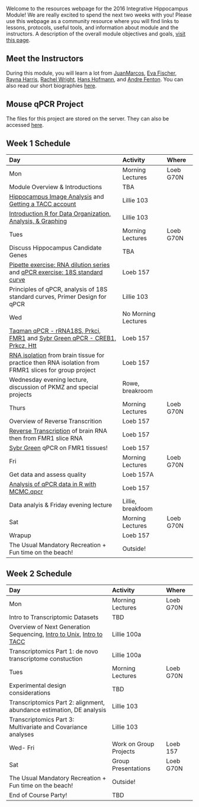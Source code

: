 Welcome to the resources webpage for the 2016 Integrative Hippocampus Module! We are really excited to spend the next two weeks with you! Please use this webpage as a community resource where you will find links to lessons, protocols, useful tools, and information about module and the instructors. A description of the overall module objectives and goals, [visit this page](ModuleOverview.md). 

## Meet the Instructors
During this module, you will learn a lot from [JuanMarcos](http://www.alarconlab.com), [Eva Fischer](http://evakfischer.weebly.com), [Rayna Harris](http://raynamharris.github.io),
[Rachel Wright](http://rmwright.weebly.com), [Hans Hofmann](http://cichlid.biosci.utexas.edu), and [Andre Fenton](http://www.cns.nyu.edu/corefaculty/Fenton.php). You can also read our short biographies [here](Instructors.md).

## Mouse qPCR Project 
The files for this project are stored on the server. They can also be accessed [here](https://github.com/raynamharris/qPCR-mouse). 


## Week 1 Schedule

Day | Activity|Where
:---|:---|:---
Mon | Morning Lectures | Loeb G70N
 | Module Overview & Introductions | TBA
 | [Hippocampus Image Analysis](https://github.com/raynamharris/qPCR-mouse/tree/master/slicephotos) and [Getting a TACC account](https://github.com/raynamharris/IntegrativeSTGmodule2016) | Lillie 103
 | [Introduction R for Data Organization, Analysis, & Graphing](https://github.com/raynamharris/R_Intro_for_Bioinformatics) | Lillie 103
Tues | Morning Lectures | Loeb G70N
 | Discuss Hippocampus Candidate Genes | TBA
 | [Pipette exercise: RNA dilution series](protocols/RNA_pipette_exercise.md) and [qPCR exercise: 18S standard curve](protocols/qPCRexercise.md) |  Loeb 157
 | Principles of qPCR, analysis of 18S standard curves, Primer Design for qPCR | Lillie 103
Wed | No Morning Lectures | 
 | [Taqman qPCR - rRNA18S, Prkci, FMR1](protocols/aqManqPCRProtocol.pdf) and [Sybr Green qPCR - CREB1, Prkcz, Htt](protocols/SybrGreenqPCRProtocol.pdf)| Loeb 157
 | [RNA isolation](protocols/RNAisolationProtocol.pdf) from brain tissue for practice then RNA isolation from FRMR1 slices for group project | Loeb 157 
 | Wednesday evening lecture, discussion of PKMZ and special projects| Rowe, breakroom
Thurs | Morning Lectures | Loeb G70N
 | Overview of Reverse Transcrition | Loeb 157
 | [Reverse Transcription](protocols/ReverseTranscriptionProctocol.pdf) of brain RNA then from FMR1 slice RNA | Loeb 157
 | [Sybr Green](protocols/SybrGreenqPCRProtocol.pdf) qPCR on FMR1 tissues!| Loeb 157
Fri | Morning Lectures | Loeb G70N
 | Get data and assess quality | Loeb 157A
 | [Analysis of qPCR data in R with MCMC.qpcr](mcmc.qpcr.tutorial.pdf) | Loeb 157
 | Data analyis & Friday evening lecture | Lillie, breakfoom
Sat | Morning Lectures |  Loeb G70N
 | Wrapup | Loeb 157
 | The Usual Mandatory Recreation + Fun time on the beach! | Outside!


## Week 2 Schedule
Day | Activity|Where
:---|:---|:---
Mon | Morning Lectures | Loeb G70N
 | Intro to Transcriptomic Datasets | TBD
 | Overview of Next Generation Sequencing, [Intro to Unix](https://github.com/raynamharris/Shell_Intro_for_Transcriptomics), [Intro to TACC](https://github.com/raynamharris/IntegrativeSTGmodule2016) | Lillie 100a
 | Transcriptomics Part 1: de novo transcriptome constuction | Lillie 100a
Tues | Morning Lectures | Loeb G70N
 | Experimental design considerations | TBD
 | Transcriptomics Part 2: alignment, abundance estimation, DE analysis | Lillie 103
 | Transcriptomics Part 3: Multivariate and Covariance analyses | Lillie 103
Wed- Fri | Work on Group Projects | Loeb 157
Sat | Group Presentations |  Loeb G70N
 | The Usual Mandatory Recreation + Fun time on the beach! | Outside!
 | End of Course Party!| TBD


